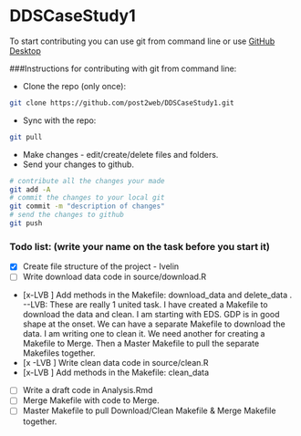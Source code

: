 # DDSCaseStudy1

To start contributing you can use git from command line or use [GitHub Desktop](https://desktop.github.com)

###Instructions for contributing with git from command line:

* Clone the repo (only once):<br>
```sh
git clone https://github.com/post2web/DDSCaseStudy1.git
```
* Sync with the repo:<br>
```sh
git pull
```
* Make changes - edit/create/delete files and folders.
* Send your changes to github.<br/>
```sh
# contribute all the changes your made
git add -A
# commit the changes to your local git
git commit -m "description of changes"
# send the changes to github
git push
```

### Todo list: (write your name on the task before you start it)
- [x] Create file structure of the project - Ivelin
- [ ] Write download data code in source/download.R
- [x-LVB ] Add methods in the Makefile: download_data and delete_data . --LVB: These are really 1 united task. I have created a Makefile to download the data and clean. I am starting with EDS. GDP is in good shape at the onset.  We can have a separate Makefile to download the data. I am writing one to clean it.  We need another for creating a Makefile to Merge.  Then a Master Makefile to pull the separate Makefiles together.
- [x -LVB ] Write clean data code in source/clean.R
- [x-LVB ] Add methods in the Makefile: clean_data
- [ ] Write a draft code in Analysis.Rmd
- [ ] Merge Makefile with code to Merge.
- [ ] Master Makefile to pull Download/Clean Makefile & Merge Makefile together.
